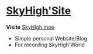 # [SkyHigh'Site](https://skyhigh.moe)

**Visite** [SkyHigh.moe](https://skyhigh.moe)

- Simple personal Website/Blog
- For recording SkyHigh'World